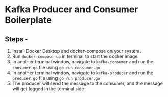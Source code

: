 # Kafka Producer and Consumer Boilerplate

## Steps -

1. Install Docker Desktop and docker-compose on your system.
2. Run ```docker-compose up``` in terminal to start the docker image.
3. In another terminal window, navigate to ```kafka-consumer``` and run the ```consumer.go``` file using ```go run consumer.go```
4. In another terminal window, navigate to ```kafka-producer``` and run the ```producer.go``` file using ```go run producer.go```
5. The producer will send the message to the consumer, and the message will get logged in the terminal side.

